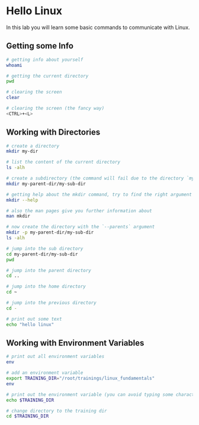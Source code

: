 # Hello Linux

In this lab you will learn some basic commands to communicate with Linux.

## Getting some Info

```bash
# getting info about yourself
whoami

# getting the current directory
pwd

# clearing the screen
clear

# clearing the screen (the fancy way)
<CTRL>+<L>
```

## Working with Directories

```bash
# create a directory
mkdir my-dir

# list the content of the current directory
ls -alh

# create a subdirectory (the command will fail due to the directory `my-parent-dir` does not exist yet)
mkdir my-parent-dir/my-sub-dir

# getting help about the mkdir command, try to find the right argument on your own
mkdir --help

# also the man pages give you further information about 
man mkdir

# now create the directory with the `--parents` argument
mkdir -p my-parent-dir/my-sub-dir
ls -alh

# jump into the sub directory
cd my-parent-dir/my-sub-dir
pwd

# jump into the parent directory
cd ..

# jump into the home directory
cd ~

# jump into the previous directory
cd -

# print out some text
echo "hello linux"
```

## Working with Environment Variables

```bash
# print out all environment variables
env

# add an environment variable
export TRAINING_DIR="/root/trainings/linux_fundamentals"
env

# print out the environment variable (you can avoid typing some characters via clicking tab after entering `echo $TR`)
echo $TRAINING_DIR

# change directory to the training dir
cd $TRAINING_DIR
```
